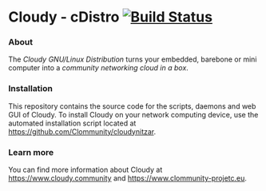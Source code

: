# Cloudy - cDistro [![Build Status](https://travis-ci.org/Clommunity/cDistro.svg?branch=master)](https://travis-ci.org/Clommunity/cDistro)

### About
The *Cloudy GNU/Linux Distribution* turns your embedded, barebone or mini computer into a *community networking cloud in a box*.

### Installation
This repository contains the source code for the scripts, daemons and web GUI of Cloudy. To install Cloudy on your network computing device, use the automated installation script located at https://github.com/Clommunity/cloudynitzar.

### Learn more
You can find more information about Cloudy at https://www.cloudy.community and https://www.clommunity-projetc.eu.

